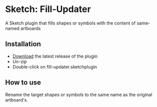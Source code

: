 # Sketch: Fill-Updater

A Sketch plugin that fills shapes or symbols with the content of same-named artboards

## Installation

-   [Download](../../releases/latest/download/fill-updater.sketchplugin.zip) the latest release of the plugin
-   Un-zip
-   Double-click on fill-updater.sketchplugin

## How to use

Rename the target shapes or symbols to the same name as the original artboard's.
